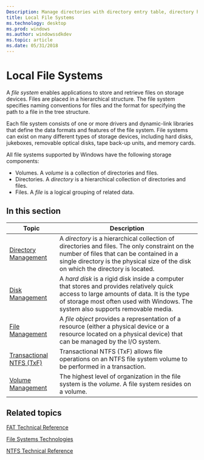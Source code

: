 ```yaml
---
Description: Manage directories with directory entry table, directory handles, reparse points.
title: Local File Systems
ms.technology: desktop
ms.prod: windows
ms.author: windowssdkdev
ms.topic: article
ms.date: 05/31/2018
---
```


# Local File Systems

A *file system* enables applications to store and retrieve files on storage devices. Files are placed in a hierarchical structure. The file system specifies naming conventions for files and the format for specifying the path to a file in the tree structure.

Each file system consists of one or more drivers and dynamic-link libraries that define the data formats and features of the file system. File systems can exist on many different types of storage devices, including hard disks, jukeboxes, removable optical disks, tape back-up units, and memory cards.

All file systems supported by Windows have the following storage components:

-   Volumes. A *volume* is a collection of directories and files.
-   Directories. A *directory* is a hierarchical collection of directories and files.
-   Files. A *file* is a logical grouping of related data.

## In this section



| Topic                                                                | Description                                                                                                                                                                                                                                |
|----------------------------------------------------------------------|--------------------------------------------------------------------------------------------------------------------------------------------------------------------------------------------------------------------------------------------|
| [Directory Management](directory-management.md)<br/>          | A *directory* is a hierarchical collection of directories and files. The only constraint on the number of files that can be contained in a single directory is the physical size of the disk on which the directory is located.<br/> |
| [Disk Management](disk-management.md)<br/>                    | A *hard disk* is a rigid disk inside a computer that stores and provides relatively quick access to large amounts of data. It is the type of storage most often used with Windows. The system also supports removable media.<br/>    |
| [File Management](file-management.md)<br/>                    | A *file object* provides a representation of a resource (either a physical device or a resource located on a physical device) that can be managed by the I/O system.<br/>                                                            |
| [Transactional NTFS (TxF)](transactional-ntfs-portal.md)<br/> | Transactional NTFS (TxF) allows file operations on an NTFS file system volume to be performed in a transaction.<br/>                                                                                                                 |
| [Volume Management](volume-management.md)<br/>                | The highest level of organization in the file system is the *volume*. A file system resides on a volume.<br/>                                                                                                                        |



 

## Related topics

<dl> <dt>

[FAT Technical Reference](Http://go.microsoft.com/fwlink/p/?linkid=89461)
</dt> <dt>

[File Systems Technologies](Http://go.microsoft.com/fwlink/p/?linkid=89392)
</dt> <dt>

[NTFS Technical Reference](Http://go.microsoft.com/fwlink/p/?linkid=89389)
</dt> </dl>

 

 




